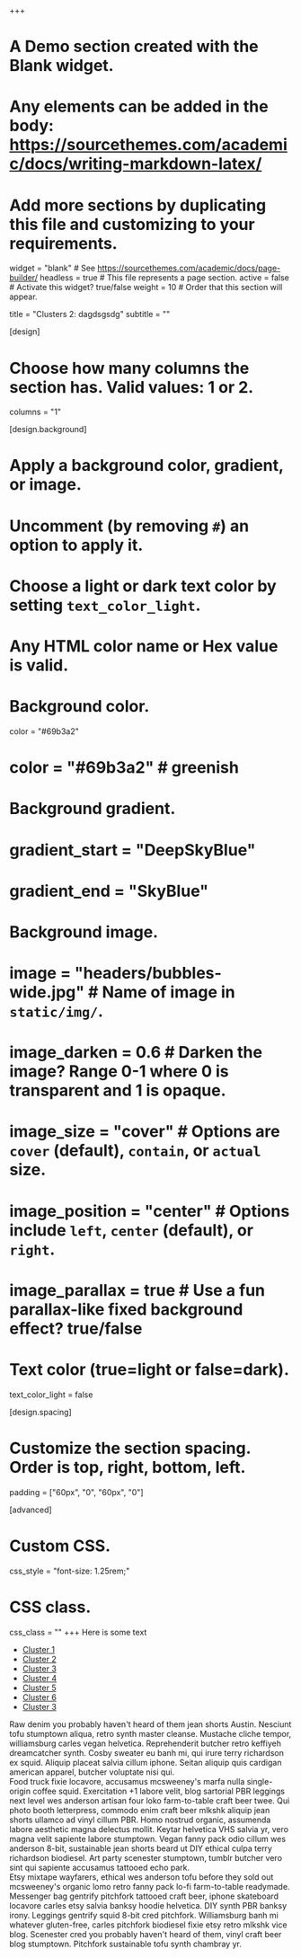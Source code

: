 +++
# A Demo section created with the Blank widget.
# Any elements can be added in the body: https://sourcethemes.com/academic/docs/writing-markdown-latex/
# Add more sections by duplicating this file and customizing to your requirements.

widget = "blank"  # See https://sourcethemes.com/academic/docs/page-builder/
headless = true  # This file represents a page section.
active = false  # Activate this widget? true/false
weight = 10  # Order that this section will appear.

title = "Clusters 2: dagdsgsdg"
subtitle = ""

[design]
  # Choose how many columns the section has. Valid values: 1 or 2.
  columns = "1"

[design.background]
  # Apply a background color, gradient, or image.
  #   Uncomment (by removing `#`) an option to apply it.
  #   Choose a light or dark text color by setting `text_color_light`.
  #   Any HTML color name or Hex value is valid.

  # Background color.
  color = "#69b3a2"
  # color = "#69b3a2" # greenish
  
  # Background gradient.
  # gradient_start = "DeepSkyBlue"
  # gradient_end = "SkyBlue"
  
  # Background image.
  # image = "headers/bubbles-wide.jpg"  # Name of image in `static/img/`.
  # image_darken = 0.6  # Darken the image? Range 0-1 where 0 is transparent and 1 is opaque.
  # image_size = "cover"  #  Options are `cover` (default), `contain`, or `actual` size.
  # image_position = "center"  # Options include `left`, `center` (default), or `right`.
  # image_parallax = true  # Use a fun parallax-like fixed background effect? true/false

  # Text color (true=light or false=dark).
  text_color_light = false

[design.spacing]
  # Customize the section spacing. Order is top, right, bottom, left.
  padding = ["60px", "0", "60px", "0"]

[advanced]
 # Custom CSS. 
 css_style = "font-size: 1.25rem;"
 
 # CSS class.
 css_class = ""
+++
Here is some text
<ul class="nav nav-tabs" id="myTab" role="tablist">
  <li class="nav-item">
    <a class="nav-link active" id="home-tab" data-toggle="tab" href="#home" role="tab" aria-controls="home"
      aria-selected="true">Cluster 1</a>
  </li>
  <li class="nav-item">
    <a class="nav-link" id="profile-tab" data-toggle="tab" href="#profile" role="tab" aria-controls="profile"
      aria-selected="false">Cluster 2</a>
  </li>
  <li class="nav-item">
    <a class="nav-link" id="contact-tab" data-toggle="tab" href="#contact" role="tab" aria-controls="contact"
      aria-selected="false">Cluster 3</a>
  </li>
    <li class="nav-item">
    <a class="nav-link" id="contact-tab" data-toggle="tab" href="#contact" role="tab" aria-controls="contact"
      aria-selected="false">Cluster 4</a>
  </li>
    <li class="nav-item">
    <a class="nav-link" id="contact-tab" data-toggle="tab" href="#contact" role="tab" aria-controls="contact"
      aria-selected="false">Cluster 5</a>
  </li>
    <li class="nav-item">
    <a class="nav-link" id="contact-tab" data-toggle="tab" href="#contact" role="tab" aria-controls="contact"
      aria-selected="false">Cluster 6</a>
  </li>
    <li class="nav-item">
    <a class="nav-link" id="contact-tab" data-toggle="tab" href="#contact" role="tab" aria-controls="contact"
      aria-selected="false">Cluster 3</a>
  </li>
</ul>
<div class="tab-content" id="myTabContent">
  <div class="tab-pane fade show active" id="home" role="tabpanel" aria-labelledby="home-tab">Raw denim you
    probably haven't heard of them jean shorts Austin. Nesciunt tofu stumptown aliqua, retro synth master
    cleanse. Mustache cliche tempor, williamsburg carles vegan helvetica. Reprehenderit butcher retro
    keffiyeh dreamcatcher synth. Cosby sweater eu banh mi, qui irure terry richardson ex squid. Aliquip
    placeat salvia cillum iphone. Seitan aliquip quis cardigan american apparel, butcher voluptate nisi
    qui.</div>
  <div class="tab-pane fade" id="profile" role="tabpanel" aria-labelledby="profile-tab">Food truck fixie
    locavore, accusamus mcsweeney's marfa nulla single-origin coffee squid. Exercitation +1 labore velit,
    blog sartorial PBR leggings next level wes anderson artisan four loko farm-to-table craft beer twee.
    Qui photo booth letterpress, commodo enim craft beer mlkshk aliquip jean shorts ullamco ad vinyl cillum
    PBR. Homo nostrud organic, assumenda labore aesthetic magna delectus mollit. Keytar helvetica VHS
    salvia yr, vero magna velit sapiente labore stumptown. Vegan fanny pack odio cillum wes anderson 8-bit,
    sustainable jean shorts beard ut DIY ethical culpa terry richardson biodiesel. Art party scenester
    stumptown, tumblr butcher vero sint qui sapiente accusamus tattooed echo park.</div>
  <div class="tab-pane fade" id="contact" role="tabpanel" aria-labelledby="contact-tab">Etsy mixtape
    wayfarers, ethical wes anderson tofu before they sold out mcsweeney's organic lomo retro fanny pack
    lo-fi farm-to-table readymade. Messenger bag gentrify pitchfork tattooed craft beer, iphone skateboard
    locavore carles etsy salvia banksy hoodie helvetica. DIY synth PBR banksy irony. Leggings gentrify
    squid 8-bit cred pitchfork. Williamsburg banh mi whatever gluten-free, carles pitchfork biodiesel fixie
    etsy retro mlkshk vice blog. Scenester cred you probably haven't heard of them, vinyl craft beer blog
    stumptown. Pitchfork sustainable tofu synth chambray yr.</div>
</div>
